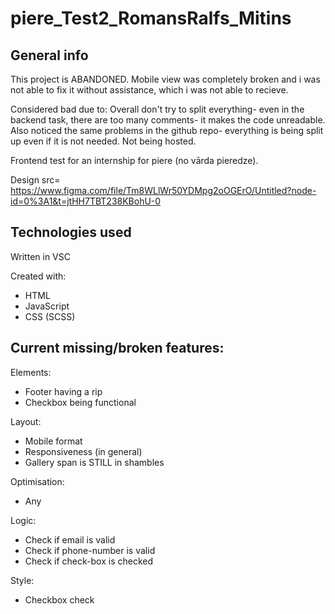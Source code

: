 # piere_Test2_RomansRalfs_Mitins

## General info
This project is ABANDONED.
Mobile view was completely broken and i was not able to fix it without assistance, which i was not able to recieve.

Considered bad due to:
Overall don't try to split everything- even in the backend task, there are too many comments- it makes the code unreadable. 
Also noticed the same problems in the github repo- everything is being split up even if it is not needed.
Not being hosted.

Frontend test for an internship for piere (no vārda pieredze).

Design src= https://www.figma.com/file/Tm8WLlWr50YDMpg2oOGErO/Untitled?node-id=0%3A1&t=jtHH7TBT238KBohU-0

## Technologies used
Written in VSC

Created with:
  * HTML
  * JavaScript
  * CSS (SCSS)

## Current missing/broken features:
Elements:
  * Footer having a rip
  * Checkbox being functional
    
Layout:
  * Mobile format
  * Responsiveness (in general)
  * Gallery span is STILL in shambles
    
Optimisation:
  * Any

Logic:
  * Check if email is valid
  * Check if phone-number is valid
  * Check if check-box is checked
   
Style:
  * Checkbox check

